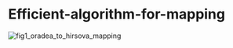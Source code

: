 # Efficient-algorithm-for-mapping

![fig1_oradea_to_hirsova_mapping](https://cloud.githubusercontent.com/assets/8729824/13938868/e908b6d0-ef8c-11e5-88b3-a542549288c3.png)
